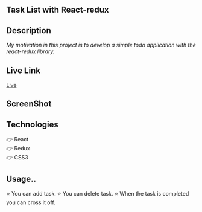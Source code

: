 ## Task List with React-redux

## Description
*My motivation in this project is to develop a simple todo application with the react-redux library.*

## Live Link
[Live](https://to-do-redux-zlh.vercel.app/)

## ScreenShot


## Technologies 

👉 React <br>
👉 Redux <br>
👉 CSS3  <br>


## Usage..
⭐ You can add task.
⭐ You can delete task.
⭐ When the task is completed you can cross it off.




